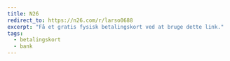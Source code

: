 ```yaml
---
title: N26
redirect_to: https://n26.com/r/larso0688
excerpt: "Få et gratis fysisk betalingskort ved at bruge dette link."
tags:
  - betalingskort
  - bank
---
```

